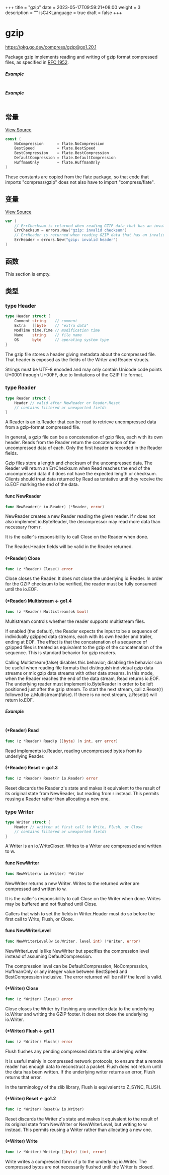 +++
title = "gzip"
date = 2023-05-17T09:59:21+08:00
weight = 3
description = ""
isCJKLanguage = true
draft = false
+++
# gzip

https://pkg.go.dev/compress/gzip@go1.20.1



Package gzip implements reading and writing of gzip format compressed files, as specified in [RFC 1952](https://rfc-editor.org/rfc/rfc1952.html).

##### Example
``` go 
```

##### Example
``` go 
```









## 常量 

[View Source](https://cs.opensource.google/go/go/+/go1.20.1:src/compress/gzip/gzip.go;l=18)

``` go 
const (
	NoCompression      = flate.NoCompression
	BestSpeed          = flate.BestSpeed
	BestCompression    = flate.BestCompression
	DefaultCompression = flate.DefaultCompression
	HuffmanOnly        = flate.HuffmanOnly
)
```

These constants are copied from the flate package, so that code that imports "compress/gzip" does not also have to import "compress/flate".

## 变量

[View Source](https://cs.opensource.google/go/go/+/go1.20.1:src/compress/gzip/gunzip.go;l=30)

``` go 
var (
	// ErrChecksum is returned when reading GZIP data that has an invalid checksum.
	ErrChecksum = errors.New("gzip: invalid checksum")
	// ErrHeader is returned when reading GZIP data that has an invalid header.
	ErrHeader = errors.New("gzip: invalid header")
)
```

## 函数

This section is empty.

## 类型

### type Header 

``` go 
type Header struct {
	Comment string    // comment
	Extra   []byte    // "extra data"
	ModTime time.Time // modification time
	Name    string    // file name
	OS      byte      // operating system type
}
```

The gzip file stores a header giving metadata about the compressed file. That header is exposed as the fields of the Writer and Reader structs.

Strings must be UTF-8 encoded and may only contain Unicode code points U+0001 through U+00FF, due to limitations of the GZIP file format.

### type Reader 

``` go 
type Reader struct {
	Header // valid after NewReader or Reader.Reset
	// contains filtered or unexported fields
}
```

A Reader is an io.Reader that can be read to retrieve uncompressed data from a gzip-format compressed file.

In general, a gzip file can be a concatenation of gzip files, each with its own header. Reads from the Reader return the concatenation of the uncompressed data of each. Only the first header is recorded in the Reader fields.

Gzip files store a length and checksum of the uncompressed data. The Reader will return an ErrChecksum when Read reaches the end of the uncompressed data if it does not have the expected length or checksum. Clients should treat data returned by Read as tentative until they receive the io.EOF marking the end of the data.

#### func NewReader 

``` go 
func NewReader(r io.Reader) (*Reader, error)
```

NewReader creates a new Reader reading the given reader. If r does not also implement io.ByteReader, the decompressor may read more data than necessary from r.

It is the caller's responsibility to call Close on the Reader when done.

The Reader.Header fields will be valid in the Reader returned.

#### (*Reader) Close 

``` go 
func (z *Reader) Close() error
```

Close closes the Reader. It does not close the underlying io.Reader. In order for the GZIP checksum to be verified, the reader must be fully consumed until the io.EOF.

#### (*Reader) Multistream  <- go1.4

``` go 
func (z *Reader) Multistream(ok bool)
```

Multistream controls whether the reader supports multistream files.

If enabled (the default), the Reader expects the input to be a sequence of individually gzipped data streams, each with its own header and trailer, ending at EOF. The effect is that the concatenation of a sequence of gzipped files is treated as equivalent to the gzip of the concatenation of the sequence. This is standard behavior for gzip readers.

Calling Multistream(false) disables this behavior; disabling the behavior can be useful when reading file formats that distinguish individual gzip data streams or mix gzip data streams with other data streams. In this mode, when the Reader reaches the end of the data stream, Read returns io.EOF. The underlying reader must implement io.ByteReader in order to be left positioned just after the gzip stream. To start the next stream, call z.Reset(r) followed by z.Multistream(false). If there is no next stream, z.Reset(r) will return io.EOF.

##### Example
``` go 
```

#### (*Reader) Read 

``` go 
func (z *Reader) Read(p []byte) (n int, err error)
```

Read implements io.Reader, reading uncompressed bytes from its underlying Reader.

#### (*Reader) Reset  <- go1.3

``` go 
func (z *Reader) Reset(r io.Reader) error
```

Reset discards the Reader z's state and makes it equivalent to the result of its original state from NewReader, but reading from r instead. This permits reusing a Reader rather than allocating a new one.

### type Writer 

``` go 
type Writer struct {
	Header // written at first call to Write, Flush, or Close
	// contains filtered or unexported fields
}
```

A Writer is an io.WriteCloser. Writes to a Writer are compressed and written to w.

#### func NewWriter 

``` go 
func NewWriter(w io.Writer) *Writer
```

NewWriter returns a new Writer. Writes to the returned writer are compressed and written to w.

It is the caller's responsibility to call Close on the Writer when done. Writes may be buffered and not flushed until Close.

Callers that wish to set the fields in Writer.Header must do so before the first call to Write, Flush, or Close.

#### func NewWriterLevel 

``` go 
func NewWriterLevel(w io.Writer, level int) (*Writer, error)
```

NewWriterLevel is like NewWriter but specifies the compression level instead of assuming DefaultCompression.

The compression level can be DefaultCompression, NoCompression, HuffmanOnly or any integer value between BestSpeed and BestCompression inclusive. The error returned will be nil if the level is valid.

#### (*Writer) Close 

``` go 
func (z *Writer) Close() error
```

Close closes the Writer by flushing any unwritten data to the underlying io.Writer and writing the GZIP footer. It does not close the underlying io.Writer.

#### (*Writer) Flush  <- go1.1

``` go 
func (z *Writer) Flush() error
```

Flush flushes any pending compressed data to the underlying writer.

It is useful mainly in compressed network protocols, to ensure that a remote reader has enough data to reconstruct a packet. Flush does not return until the data has been written. If the underlying writer returns an error, Flush returns that error.

In the terminology of the zlib library, Flush is equivalent to Z_SYNC_FLUSH.

#### (*Writer) Reset  <- go1.2

``` go 
func (z *Writer) Reset(w io.Writer)
```

Reset discards the Writer z's state and makes it equivalent to the result of its original state from NewWriter or NewWriterLevel, but writing to w instead. This permits reusing a Writer rather than allocating a new one.

#### (*Writer) Write 

``` go 
func (z *Writer) Write(p []byte) (int, error)
```

Write writes a compressed form of p to the underlying io.Writer. The compressed bytes are not necessarily flushed until the Writer is closed.